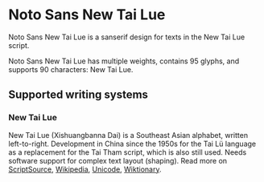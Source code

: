 
# Noto Sans New Tai Lue

Noto Sans New Tai Lue is a sanserif design for texts in the New Tai Lue script. 

Noto Sans New Tai Lue has multiple weights, contains 95 glyphs, and supports 90 characters: New Tai Lue.


## Supported writing systems


### New Tai Lue

New Tai Lue (Xishuangbanna Dai) is a Southeast Asian alphabet, written left-to-right. Development in China since the 1950s for the Tai Lü language as a replacement for the Tai Tham script, which is also still used. Needs software support for complex text layout (shaping). Read more on [ScriptSource](https://scriptsource.org/scr/Talu), [Wikipedia](https://en.wikipedia.org/wiki/ISO_15924:Talu), [Unicode](https://www.unicode.org/versions/Unicode13.0.0/ch16.pdf#G65706), [Wiktionary](https://en.wiktionary.org/wiki/Category:New_Tai_Lue_script).

